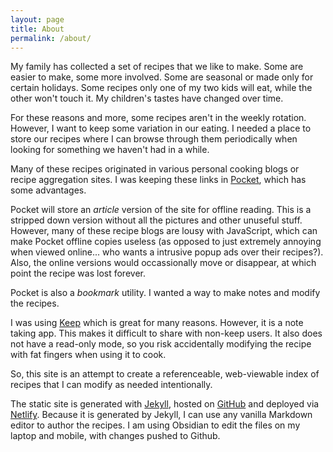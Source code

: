```yaml
---
layout: page
title: About
permalink: /about/
---
```


My family has collected a set of recipes that we like to make.  Some are easier to make, some more involved.  Some are seasonal or made only for certain holidays.  Some recipes only one of my two kids will eat, while the other won't touch it.  My children's tastes have changed over time.

For these reasons and more, some recipes aren't in the weekly rotation.  However, I want to keep some variation in our eating.  I needed a place to store our recipes where I can browse through them periodically when looking for something we haven't had in a while.

Many of these recipes originated in various personal cooking blogs or recipe aggregation sites.  I was keeping these links in [Pocket](https://getpocket.com/), which has some advantages.

Pocket will store an *article* version of the site for offline reading.  This is a stripped down version without all the pictures and other unuseful stuff.  However, many of these recipe blogs are lousy with JavaScript, which can make Pocket offline copies useless (as opposed to just extremely annoying when viewed online... who wants a intrusive popup ads over their recipes?).  Also, the online versions would occassionally move or disappear, at which point the recipe was lost forever.

Pocket is also a *bookmark* utility.  I wanted a way to make notes and modify the recipes.

I was using [Keep](https://keep.google.com) which is great for many reasons.  However, it is a note taking app.  This makes it difficult to share with non-keep users.  It also does not have a read-only mode, so you risk accidentally modifying the recipe with fat fingers when using it to cook.

So, this site is an attempt to create a referenceable, web-viewable index of recipes that I can modify as needed intentionally.

The static site is generated with [Jekyll](https://jekyllrb.com/), hosted on [GitHub](https://github.com) and deployed via [Netlify](https://www.netlify.com).  Because it is generated by Jekyll, I can use any vanilla Markdown editor to author the recipes.  I am using Obsidian to edit the files on my laptop and mobile, with changes pushed to Github.